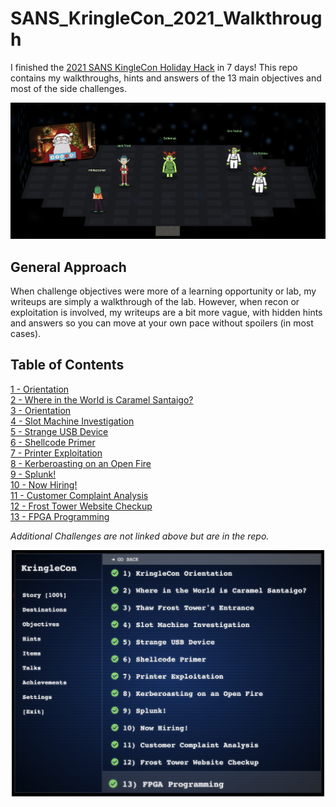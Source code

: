 # SANS_KringleCon_2021_Walkthrough
I finished the [2021 SANS KingleCon Holiday Hack](http://2021.kringlecon.com) in 7 days! This repo contains my walkthroughs, hints and answers of the 13 main objectives and most of the side challenges.

<img src="images/sans_kringlecon_2021_winners_spaceship.png">

## General Approach
When challenge objectives were more of a learning opportunity or lab, my writeups are simply a walkthrough of the lab. However, when recon or exploitation is involved, my writeups are a bit more vague, with hidden hints and answers so you can move at your own pace without spoilers (in most cases).

## Table of Contents
[1 - Orientation](1%20-%20Orientation.md)\
[2 - Where in the World is Caramel Santaigo?](2%20-%20Where%20in%20the%20World%20is%20Caramel%20Santaigo%3F.md)\
[3 - Orientation](3%20-%20Thaw%20Frost%20Tower's%20Entrance.md)\
[4 - Slot Machine Investigation](4%20-%20Slot%20Machine%20Investigation.md)\
[5 - Strange USB Device](5%20-%20Strange%20USB%20Device.md)\
[6 - Shellcode Primer](6%20-%20Shellcode%20Primer.md)\
[7 - Printer Exploitation](7%20-%20Printer%20Exploitation.md)\
[8 - Kerberoasting on an Open Fire](8%20-%20Kerberoasting%20on%20an%20Open%20Fire.md)\
[9 - Splunk!](9%20-%20Splunk!.md)\
[10 - Now Hiring!](10%20-%20Now%20Hiring!.md)\
[11 - Customer Complaint Analysis](11%20-%20Customer%20Complaint%20Analysis.md)\
[12 - Frost Tower Website Checkup](12%20-%20Frost%20Tower%20Website%20Checkup.md)\
[13 - FPGA Programming](13%20-%20FPGA%20Programming.md)

_Additional Challenges are not linked above but are in the repo._

<div align="center"><img src="images/sans_kringlecon_2021_objectives_completed.png" width=500></div>
